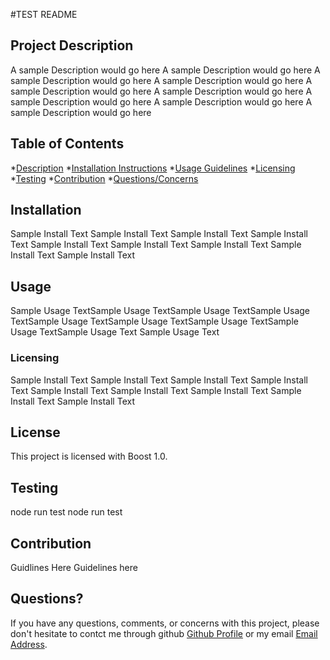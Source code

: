 
#TEST README

## Project Description
A sample Description would go here A sample Description would go here A sample Description would go here A sample Description would go here A sample Description would go here A sample Description would go here A sample Description would go here A sample Description would go here A sample Description would go here

## Table of Contents
 *[Description](#description)
 *[Installation Instructions](#installation)
 *[Usage Guidelines](#usage)
 *[Licensing](#license)
 *[Testing](#tests)
 *[Contribution](#contribution)
 *[Questions/Concerns](#questions)

## Installation
Sample Install Text Sample Install Text Sample Install Text Sample Install Text Sample Install Text Sample Install Text Sample Install Text Sample Install Text Sample Install Text

## Usage
Sample Usage TextSample Usage TextSample Usage TextSample Usage TextSample Usage TextSample Usage TextSample Usage TextSample Usage TextSample Usage Text  Sample Usage Text
### Licensing
Sample Install Text Sample Install Text Sample Install Text Sample Install Text Sample Install Text Sample Install Text Sample Install Text Sample Install Text Sample Install Text 

## License
This project is licensed with Boost 1.0.
  

## Testing
node run test node run test

## Contribution
Guidlines Here Guidelines here

## Questions?
If you have any questions, comments, or concerns with this project, please don't hesitate to contct me through github [Github Profile](https://github.com/epc318) or my email [Email Address](carl4917@umn.edu).
